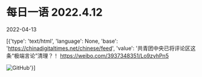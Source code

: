 # 每日一语 2022.4.12

2022-04-13

[{'type': 'text/html', 'language': None, 'base': 'https://chinadigitaltimes.net/chinese/feed', 'value': '共青团中央已将评论区这条“极端言论”清理？！  https://weibo.com/3937348351/Lo9zyhPn5  

![GitHub](https://chinadigitaltimes.net/chinese/files/2022/04/4.12.jpg)'}]
